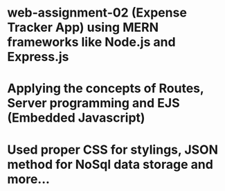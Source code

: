 # web-assignment-02 (Expense Tracker App) using MERN frameworks like Node.js and Express.js
# Applying the concepts of Routes, Server programming and EJS (Embedded Javascript)
# Used proper CSS for stylings, JSON method for NoSql data storage and more...
